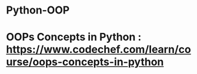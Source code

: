 # Python-OOP
# OOPs Concepts in Python : https://www.codechef.com/learn/course/oops-concepts-in-python